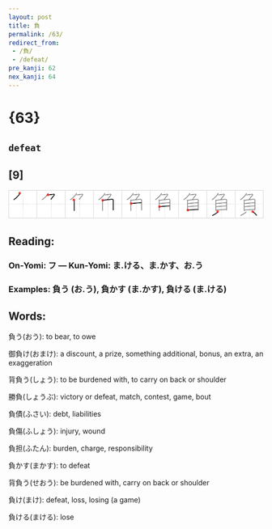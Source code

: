 ```yaml
---
layout: post
title: 負
permalink: /63/
redirect_from:
 - /負/
 - /defeat/
pre_kanji: 62
nex_kanji: 64
---
```


# {63}

## `defeat`

## [9]

<div class="stroke"><img src="../images/E8B2A0.png" /></div>

## Reading:

### On-Yomi: フ &mdash; Kun-Yomi: ま.ける、ま.かす、お.う

### Examples: 負う (お.う), 負かす (ま.かす), 負ける (ま.ける)

## Words:

負う(おう): to bear, to owe

御負け(おまけ): a discount, a prize, something additional, bonus, an extra, an exaggeration

背負う(しょう): to be burdened with, to carry on back or shoulder

勝負(しょうぶ): victory or defeat, match, contest, game, bout

負債(ふさい): debt, liabilities

負傷(ふしょう): injury, wound

負担(ふたん): burden, charge, responsibility

負かす(まかす): to defeat

背負う(せおう): be burdened with, carry on back or shoulder

負け(まけ): defeat, loss, losing (a game)

負ける(まける): lose
